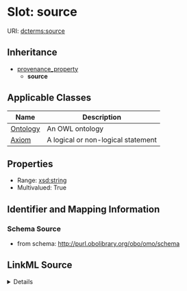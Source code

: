 # Slot: source

URI: [dcterms:source](http://purl.org/dc/terms/source)




## Inheritance

* [provenance_property](provenance_property.md)
    * **source**





## Applicable Classes

| Name | Description |
| --- | --- |
[Ontology](Ontology.md) | An OWL ontology
[Axiom](Axiom.md) | A logical or non-logical statement






## Properties

* Range: [xsd:string](http://www.w3.org/2001/XMLSchema#string)
* Multivalued: True







## Identifier and Mapping Information







### Schema Source


* from schema: http://purl.obolibrary.org/obo/omo/schema




## LinkML Source

<details>
```yaml
name: source
from_schema: http://purl.obolibrary.org/obo/omo/schema
exact_mappings:
- http://purl.org/dc/terms/source
- oio:source
rank: 1000
is_a: provenance_property
slot_uri: dcterms:source
multivalued: true
alias: source
domain_of:
- Ontology
- Axiom
range: string

```
</details>